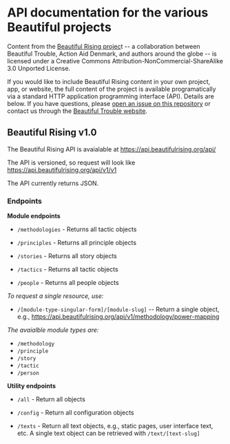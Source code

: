 # API documentation for the various Beautiful projects

Content from the [Beautiful Rising projec](https://beautifulrising.org/)t -- a collaboration between Beautiful Trouble, Action Aid Denmark, and authors around the globe -- is licensed under a Creative Commons Attribution-NonCommercial-ShareAlike 3.0 Unported License.

If you would like to include Beautiful Rising content in your own project, app, or website, the full content of the project is available programatically via a standard HTTP application programming interface (API). Details are below. If you have questions, please [open an issue on this repository](https://github.com/BeautifulTrouble/api-docs/issues) or contact us through the [Beautiful Trouble website](http://beautifultrouble.org/).

## Beautiful Rising v1.0

The Beautiful Rising API is avaialable at https://api.beautifulrising.org/api/

The API is versioned, so request will look like https://api.beautifulrising.org/api/v1/v1

The API currently returns JSON.

### Endpoints

**Module endpoints**

* `/methodologies` - Returns all tactic objects

* `/principles` - Returns all principle objects

* `/stories` - Returns all story objects

* `/tactics` - Returns all tactic objects

* `/people` - Returns all people objects

_To request a single resource, use:_

* `/[module-type-singular-form]/[module-slug]` -- Return a single object, e.g., https://api.beautifulrising.org/api/v1/methodology/power-mapping 

_The avaialble module types are:_

* `/methodology`
* `/principle`
* `/story`
* `/tactic`
* `/person`


**Utility endpoints**

* `/all` - Return all objects

* `/config` - Return all configuration objects

* `/texts` - Return all text objects, e.g., static pages, user interface text, etc. A single text object can be retrieved with `/text/[text-slug]`





